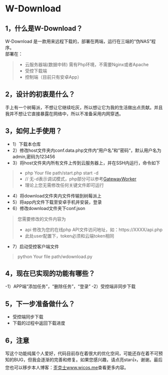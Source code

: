 
# W-Download
## 1，什么是W-Download？
W-Download 是一款用来远程下载的，部署在两端，运行在三端的“伪NAS”程序。<br/>部署在：<br/>
>- 云服务器端(数据中转) 需有Php环境，不需要Nginx或者Apache
>- 受控下载端 
>- 控制端（目前只有安卓App）
## 2，设计的初衷是什么？
手上有一个树莓派，不想让它继续吃灰，所以想让它为我的生活做出点贡献。并且我并不想让它直接暴露在网络中，所以不准备采用内网穿透。
## 3，如何上手使用？
- 1）下载本仓库
- 2）修改host文件夹内conf.data.php文件内“用户名”和”密码“，默认用户名为admin,密码为123456
- 3）将host文件夹内所有文件上传到云服务器上，并在SSH内运行，命令如下
>- php Your file path/start.php start -d 
>- // 无-d表示调试模式，php部分可以参考[GatewayWorker](http://doc2.workerman.net/)
>- 理论上您无需修改任何关键文件即可运行
- 4）将download文件夹内文件传输到树莓派上
- 5）将app内文件下载至安卓手机并安装，登录
- 6）修改download文件夹下conf.json
> 您需要修改的文件内容为
>- api 修改为您的在线php API文件访问地址，如：https://XXXX/api.php
> - 此处user配置下，token必须和云端token相同
- 7）启动受控客户端文件
> python Your file path/wdownload.py
## 4，现在已实现的功能有哪些？
-1）APP端“添加任务”，“删除任务”，“登录”
-2）受控端非同步下载
## 5，下一步准备做什么？
- 受控端同步下载
- 下载的过程中返回下载进度
## 6，注意
写这个功能纯属个人爱好，代码目前存在着很大的优化空间，可能还存在着不可预知的BUG，但我会逐渐的完善和修复。如果您感兴趣，请点亮star👍，谢谢。最后您也可以移步本人博客：[歪克士www.wicos.me](https://www.wicos.me)查看更多内容。